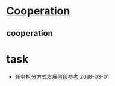 # [Cooperation](http://cooperation.sisopipo.com)

## cooperation
# task
* [任务拆分方式发展阶段参考](/agile/task/split-task-example),2018-03-01
